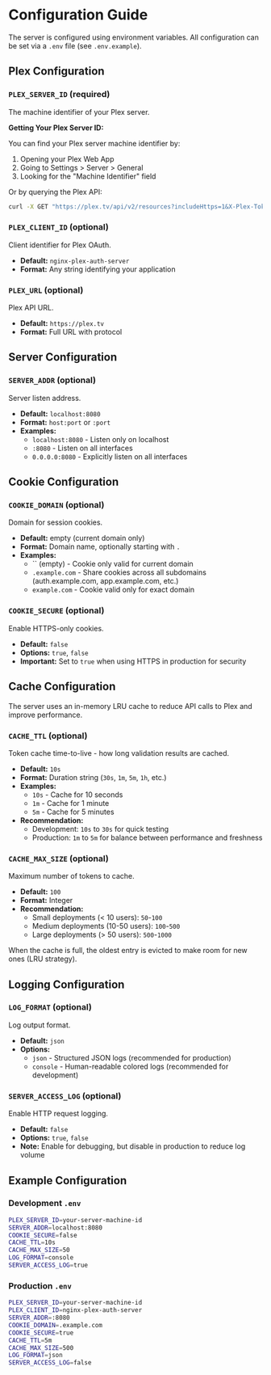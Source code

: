 # Configuration Guide

The server is configured using environment variables. All configuration can be set via a `.env` file (see `.env.example`).

## Plex Configuration

### `PLEX_SERVER_ID` (required)

The machine identifier of your Plex server.

**Getting Your Plex Server ID:**

You can find your Plex server machine identifier by:

1. Opening your Plex Web App
2. Going to Settings > Server > General
3. Looking for the "Machine Identifier" field

Or by querying the Plex API:
```bash
curl -X GET "https://plex.tv/api/v2/resources?includeHttps=1&X-Plex-Token=YOUR_TOKEN"
```

### `PLEX_CLIENT_ID` (optional)

Client identifier for Plex OAuth.

- **Default:** `nginx-plex-auth-server`
- **Format:** Any string identifying your application

### `PLEX_URL` (optional)

Plex API URL.

- **Default:** `https://plex.tv`
- **Format:** Full URL with protocol

## Server Configuration

### `SERVER_ADDR` (optional)

Server listen address.

- **Default:** `localhost:8080`
- **Format:** `host:port` or `:port`
- **Examples:**
  - `localhost:8080` - Listen only on localhost
  - `:8080` - Listen on all interfaces
  - `0.0.0.0:8080` - Explicitly listen on all interfaces

## Cookie Configuration

### `COOKIE_DOMAIN` (optional)

Domain for session cookies.

- **Default:** empty (current domain only)
- **Format:** Domain name, optionally starting with `.`
- **Examples:**
  - `` (empty) - Cookie only valid for current domain
  - `.example.com` - Share cookies across all subdomains (auth.example.com, app.example.com, etc.)
  - `example.com` - Cookie valid only for exact domain

### `COOKIE_SECURE` (optional)

Enable HTTPS-only cookies.

- **Default:** `false`
- **Options:** `true`, `false`
- **Important:** Set to `true` when using HTTPS in production for security

## Cache Configuration

The server uses an in-memory LRU cache to reduce API calls to Plex and improve performance.

### `CACHE_TTL` (optional)

Token cache time-to-live - how long validation results are cached.

- **Default:** `10s`
- **Format:** Duration string (`30s`, `1m`, `5m`, `1h`, etc.)
- **Examples:**
  - `10s` - Cache for 10 seconds
  - `1m` - Cache for 1 minute
  - `5m` - Cache for 5 minutes
- **Recommendation:**
  - Development: `10s` to `30s` for quick testing
  - Production: `1m` to `5m` for balance between performance and freshness

### `CACHE_MAX_SIZE` (optional)

Maximum number of tokens to cache.

- **Default:** `100`
- **Format:** Integer
- **Recommendation:**
  - Small deployments (< 10 users): `50`-`100`
  - Medium deployments (10-50 users): `100`-`500`
  - Large deployments (> 50 users): `500`-`1000`

When the cache is full, the oldest entry is evicted to make room for new ones (LRU strategy).

## Logging Configuration

### `LOG_FORMAT` (optional)

Log output format.

- **Default:** `json`
- **Options:**
  - `json` - Structured JSON logs (recommended for production)
  - `console` - Human-readable colored logs (recommended for development)

### `SERVER_ACCESS_LOG` (optional)

Enable HTTP request logging.

- **Default:** `false`
- **Options:** `true`, `false`
- **Note:** Enable for debugging, but disable in production to reduce log volume

## Example Configuration

### Development `.env`

```bash
PLEX_SERVER_ID=your-server-machine-id
SERVER_ADDR=localhost:8080
COOKIE_SECURE=false
CACHE_TTL=10s
CACHE_MAX_SIZE=50
LOG_FORMAT=console
SERVER_ACCESS_LOG=true
```

### Production `.env`

```bash
PLEX_SERVER_ID=your-server-machine-id
PLEX_CLIENT_ID=nginx-plex-auth-server
SERVER_ADDR=:8080
COOKIE_DOMAIN=.example.com
COOKIE_SECURE=true
CACHE_TTL=5m
CACHE_MAX_SIZE=500
LOG_FORMAT=json
SERVER_ACCESS_LOG=false
```
